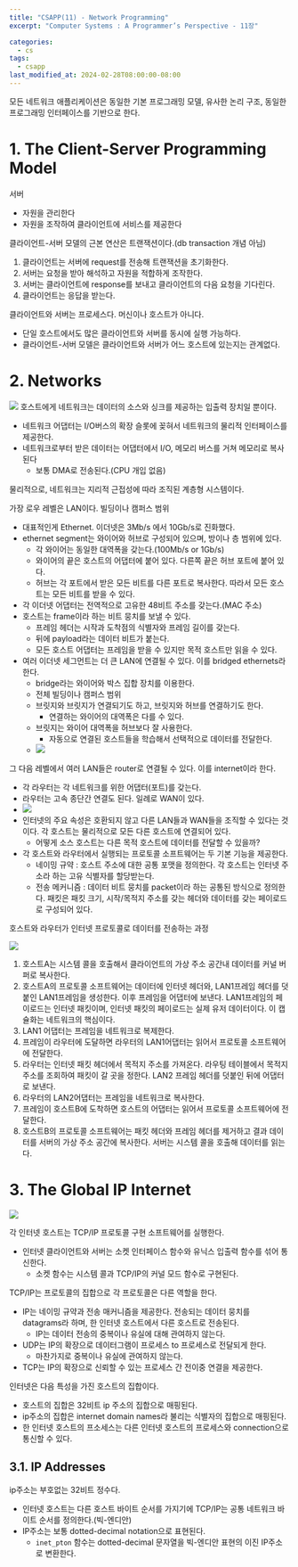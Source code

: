 ```yaml
---
title: "CSAPP(11) - Network Programming"
excerpt: "Computer Systems : A Programmer’s Perspective - 11장"

categories:
  - cs
tags:
  - csapp
last_modified_at: 2024-02-28T08:00:00-08:00
---
```


모든 네트워크 애플리케이션은 동일한 기본 프로그래밍 모델, 유사한 논리 구조, 동일한 프로그래밍 인터페이스를 기반으로 한다.

# 1. The Client-Server Programming Model
서버
- 자원을 관리한다
- 자원을 조작하여 클라이언트에 서비스를 제공한다

클라이언트-서버 모델의 근본 연산은 트랜잭션이다.(db transaction 개념 아님)
1. 클라이언트는 서버에 request를 전송해 트랜잭션을 초기화한다. 
2. 서버는 요청을 받아 해석하고 자원을 적합하게 조작한다. 
3. 서버는 클라이언트에 response를 보내고 클라이언트의 다음 요청을 기다린다.
4. 클라이언트는 응답을 받는다.

클라이언트와 서버는 프로세스다. 머신이나 호스트가 아니다.
- 단일 호스트에서도 많은 클라이언트와 서버를 동시에 실행 가능하다.
- 클라이언트-서버 모델은 클라이언트와 서버가 어느 호스트에 있는지는 관계없다.

# 2. Networks
![](https://cdn.jsdelivr.net/gh/koktlzz/ImgBed@master/20220811214041.png)
호스트에게 네트워크는 데이터의 소스와 싱크를 제공하는 입출력 장치일 뿐이다.
- 네트워크 어댑터는 I/O버스의 확장 슬롯에 꽂혀서 네트워크의 물리적 인터페이스를 제공한다.
- 네트워크로부터 받은 데이터는 어댑터에서 I/O, 메모리 버스를 거쳐 메모리로 복사된다
  - 보통 DMA로 전송된다.(CPU 개입 없음)

물리적으로, 네트워크는 지리적 근접성에 따라 조직된 계층형 시스템이다.

가장 로우 레벨은 LAN이다. 빌딩이나 캠퍼스 범위
- 대표적인게 Ethernet. 이더넷은 3Mb/s 에서 10Gb/s로 진화했다.
- ethernet segment는 와이어와 허브로 구성되어 있으며, 방이나 층 범위에 있다.
  - 각 와이어는 동일한 대역폭을 갖는다.(100Mb/s or 1Gb/s)
  - 와이어의 끝은 호스트의 어댑터에 붙어 있다. 다른쪽 끝은 허브 포트에 붙어 있다.
  - 허브는 각 포트에서 받은 모든 비트를 다른 포트로 복사한다. 따라서 모든 호스트는 모든 비트를 받을 수 있다.
- 각 이더넷 어댑터는 전역적으로 고유한 48비트 주소를 갖는다.(MAC 주소)
- 호스트는 frame이라 하는 비트 뭉치를 보낼 수 있다.
  - 프레임 헤더는 시작과 도착점의 식별자와 프레임 길이를 갖는다.
  - 뒤에 payload라는 데이터 비트가 붙는다.
  - 모든 호스트 어댑터는 프레임을 받을 수 있지만 목적 호스트만 읽을 수 있다.
- 여러 이더넷 세그먼트는 더 큰 LAN에 연결될 수 있다. 이를 bridged ethernets라 한다.
  - bridge라는 와이어와 박스 집합 장치를 이용한다.
  - 전체 빌딩이나 캠퍼스 범위
  - 브릿지와 브릿지가 연결되기도 하고, 브릿지와 허브를 연결하기도 한다.
    - 연결하는 와이어의 대역폭은 다를 수 있다.
  - 브릿지는 와이어 대역폭을 허브보다 잘 사용한다.
    - 자동으로 연결된 호스트들을 학습해서 선택적으로 데이터를 전달한다.
  - ![](https://cdn.jsdelivr.net/gh/koktlzz/ImgBed@master/20220811215257.png)

그 다음 레벨에서 여러 LAN들은 router로 연결될 수 있다. 이를 internet이라 한다.
- 각 라우터는 각 네트워크를 위한 어댑터(포트)를 갖는다. 
- 라우터는 고속 종단간 연결도 된다. 일례로 WAN이 있다.
- ![](https://cdn.jsdelivr.net/gh/koktlzz/ImgBed@master/20220811220244.png)
- 인터넷의 주요 속성은 호환되지 않고 다른 LAN들과 WAN들을 조직할 수 있다는 것이다. 각 호스트는 물리적으로 모든 다른 호스트에 연결되어 있다. 
  - 어떻게 소스 호스트는 다른 목적 호스트에 데이터를 전달할 수 있을까?
- 각 호스트와 라우터에서 실행되는 프로토콜 소프트웨어는 두 기본 기능을 제공한다.
  - 네이밍 규약 : 호스트 주소에 대한 공통 포맷을 정의한다. 각 호스트는 인터넷 주소라 하는 고유 식별자를 할당받는다.
  - 전송 메커니즘 : 데이터 비트 뭉치를 packet이라 하는 공통된 방식으로 정의한다. 패킷은 패킷 크기, 시작/목적지 주소를 갖는 헤더와 데이터를 갖는 페이로드로 구성되어 있다.

호스트와 라우터가 인터넷 프로토콜로 데이터를 전송하는 과정

![](https://velog.velcdn.com/images/dlgudwns1207/post/509bd87b-6ca5-42d6-b759-b3c184455453/image.png)

1. 호스트A는 시스템 콜을 호출해서 클라이언트의 가상 주소 공간내 데이터를 커널 버퍼로 복사한다.
2. 호스트A의 프로토콜 소프트웨어는 데이터에 인터넷 헤더와, LAN1프레임 헤더를 덧붙인 LAN1프레임을 생성한다. 이후 프레임을 어댑터에 보낸다. LAN1프레임의 페이로드는 인터넷 패킷이며, 인터넷 패킷의 페이로드는 실제 유저 데이터이다. 이 캡슐화는 네트워크의 핵심이다.
3. LAN1 어댑터는 프레임을 네트워크로 복제한다.
4. 프레임이 라우터에 도달하면 라우터의 LAN1어댑터는 읽어서 프로토콜 소프트웨어에 전달한다.
5. 라우터는 인터넷 패킷 헤더에서 목적지 주소를 가져온다. 라우팅 테이블에서 목적지 주소를 조회하여 패킷이 갈 곳을 정한다. LAN2 프레임 헤더를 덧붙인 뒤에 어댑터로 보낸다.
6. 라우터의 LAN2어댑터는 프레임을 네트워크로 복사한다.
7. 프레임이 호스트B에 도착하면 호스트의 어댑터는 읽어서 프로토콜 소프트웨어에 전달한다.
8. 호스트B의 프로토콜 소프트웨어는 패킷 헤더와 프레임 헤더를 제거하고 결과 데이터를 서버의 가상 주소 공간에 복사한다. 서버는 시스템 콜을 호출해 데이터를 읽는다.

# 3. The Global IP Internet

![](https://velog.velcdn.com/images/dlgudwns1207/post/f44a7d77-4788-41a1-9ea3-c1872c3ab287/image.png)

각 인터넷 호스트는 TCP/IP 프로토콜 구현 소프트웨어를 실행한다.
- 인터넷 클라이언트와 서버는 소켓 인터페이스 함수와 유닉스 입출력 함수를 섞어 통신한다.
  - 소켓 함수는 시스템 콜과 TCP/IP의 커널 모드 함수로 구현된다.

TCP/IP는 프로토콜의 집합으로 각 프로토콜은 다른 역할을 한다.
- IP는 네이밍 규약과 전송 매커니즘을 제공한다. 전송되는 데이터 뭉치를 datagrams라 하며, 한 인터넷 호스트에서 다른 호스트로 전송된다.
  - IP는 데이터 전송의 중복이나 유실에 대해 관여하지 않는다.
- UDP는 IP의 확장으로 데이터그램이 프로세스 to 프로세스로 전달되게 한다.
  - 마찬가지로 중복이나 유실에 관여하지 않는다.
- TCP는 IP의 확장으로 신뢰할 수 있는 프로세스 간 전이중 연결을 제공한다.

인터넷은 다음 특성을 가진 호스트의 집합이다.
- 호스트의 집합은 32비트 ip 주소의 집합으로 매핑된다.
- ip주소의 집합은 internet domain names라 불리는 식별자의 집합으로 매핑된다.
- 한 인터넷 호스트의 프소세스는 다른 인터넷 호스트의 프로세스와 connection으로 통신할 수 있다.

## 3.1. IP Addresses

ip주소는 부호없는 32비트 정수다.
- 인터넷 호스트는 다른 호스트 바이트 순서를 가지기에 TCP/IP는 공통 네트워크 바이트 순서를 정의한다.(빅-엔디안) 
- IP주소는 보통 dotted-decimal notation으로 표현된다.
  - `inet_pton` 함수는 dotted-decimal 문자열을 빅-엔디안 표현의 이진 IP주소로 변환한다.
